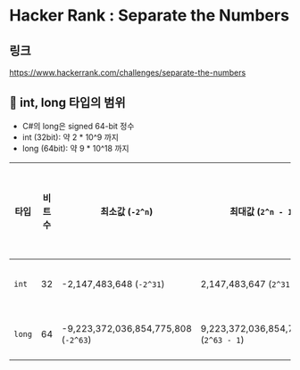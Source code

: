 # Hacker Rank : Separate the Numbers

## 링크
https://www.hackerrank.com/challenges/separate-the-numbers

## 🧮 int, long 타입의 범위
- C#의 long은 signed 64-bit 정수 
- int (32bit): 약 2 * 10^9 까지 
- long (64bit): 약 9 * 10^18 까지


| 타입     | 비트 수 | 최소값 (`-2^n`)                         | 최대값 (`2^n - 1`)                        | 10의 거듭제곱 기준 최대값 |
| ------ | ---- | ------------------------------------ | -------------------------------------- | --------------- |
| `int`  | 32   | -2,147,483,648 (`-2^31`)             | 2,147,483,647 (`2^31 - 1`)             | 약 2.1 × 10⁹     |
| `long` | 64   | -9,223,372,036,854,775,808 (`-2^63`) | 9,223,372,036,854,775,807 (`2^63 - 1`) | 약 9.2 × 10¹⁸    |
